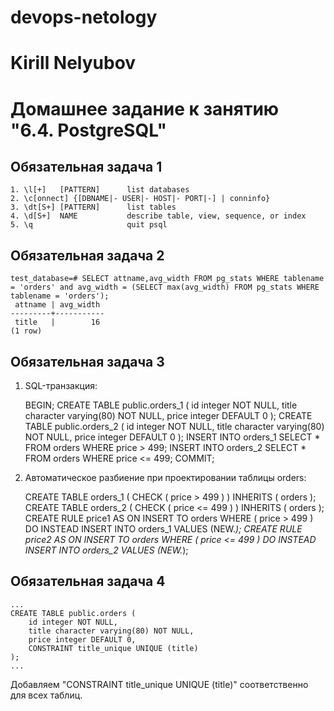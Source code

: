 # devops-netology
# Kirill Nelyubov

# Домашнее задание к занятию "6.4. PostgreSQL"

## Обязательная задача 1
    1. \l[+]   [PATTERN]      list databases
    2. \c[onnect] {[DBNAME|- USER|- HOST|- PORT|-] | conninfo}
    3. \dt[S+] [PATTERN]      list tables
    4. \d[S+]  NAME           describe table, view, sequence, or index
    5. \q                     quit psql
    
## Обязательная задача 2
    test_database=# SELECT attname,avg_width FROM pg_stats WHERE tablename = 'orders' and avg_width = (SELECT max(avg_width) FROM pg_stats WHERE tablename = 'orders');
     attname | avg_width 
    ---------+-----------
     title   |        16
    (1 row)

## Обязательная задача 3
1. SQL-транзакция:


    BEGIN;
    CREATE TABLE public.orders_1 (
        id integer NOT NULL,
        title character varying(80) NOT NULL,
        price integer DEFAULT 0
    );
    CREATE TABLE public.orders_2 (
        id integer NOT NULL,
        title character varying(80) NOT NULL,
        price integer DEFAULT 0
    );
    INSERT INTO orders_1 SELECT * FROM orders WHERE price > 499;
    INSERT INTO orders_2 SELECT * FROM orders WHERE price <= 499;
    COMMIT;

2. Автоматическое разбиение при проектировании таблицы orders:
 

    CREATE TABLE orders_1 (
        CHECK ( price > 499 )
    ) INHERITS ( orders );
    CREATE TABLE orders_2 (
        CHECK ( price <= 499 )
    ) INHERITS ( orders );
    CREATE RULE price1 AS ON INSERT TO orders
    WHERE ( price > 499 )
    DO INSTEAD INSERT INTO orders_1 VALUES (NEW.*);
    CREATE RULE price2 AS ON INSERT TO orders
    WHERE ( price <= 499 )
    DO INSTEAD INSERT INTO orders_2 VALUES (NEW.*);

## Обязательная задача 4
    ...
    CREATE TABLE public.orders (
        id integer NOT NULL,
        title character varying(80) NOT NULL,
        price integer DEFAULT 0,
        CONSTRAINT title_unique UNIQUE (title)
    );
    ...
Добавляем "CONSTRAINT title_unique UNIQUE (title)" соответственно для всех таблиц.